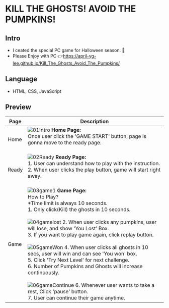 # KILL THE GHOSTS! AVOID THE PUMPKINS!
## Intro
* I ceated the special PC game for Halloween season. 🎃
* Please Enjoy with PC 👉https://april-yg-lee.github.io/Kill_The_Ghosts_Avoid_The_Pumpkins/
## Language
* HTML, CSS, JavaScript
## Preview
|Page|Description|
|--|--|
|Home|![01Intro](https://user-images.githubusercontent.com/93846829/197931438-c2015cf7-4900-44f1-9e85-93785e1ae52b.PNG) **Home Page:**<br> Once user click the 'GAME START' button, page is gonna move to the ready page. <br><br>|
|Ready|![02Ready](https://user-images.githubusercontent.com/93846829/197931597-c5ef0f7b-d669-40f4-980e-25a42423d13e.PNG) **Ready Page:**<br> 1. User can understand how to play with the instruction. <br> 2. When user clicks the play button, game will start right away.<br><br>
|Game|![03game1](https://user-images.githubusercontent.com/93846829/197931883-8cd24fc0-b986-42a8-a455-30ac4a8190c7.PNG) **Game Page:**<br> How to Play? <br> *Time limit is always 10 seconds. <br> 1. Only click(Kill) the ghosts in 10 seconds. <br><br> ![04gamelost](https://user-images.githubusercontent.com/93846829/197932060-8bedfc83-809f-4823-930c-4bc6bc013465.PNG) 2. When user clicks any pumpkins, user will lose, and show 'You Lost' Box. <br> 3. If you want to play game again, click replay button. <br><br> ![05gameWon](https://user-images.githubusercontent.com/93846829/197932341-5f34feb7-1c12-42a5-906b-f1658f275055.PNG) 4. When user clicks all ghosts in 10 secs, user will win and can see 'You won' box. <br> 5. Click 'Try Next Level' for next challenge. <br> 6. Number of Pumpkins and Ghosts will increase continuously. <br><br>![06gameContinue](https://user-images.githubusercontent.com/93846829/197932516-1d7981b4-4e04-4388-9956-55d07152e824.PNG) 6. Whenever user wants to take a rest, Click 'pause' button.<br>7. User can continue their game anytime.
